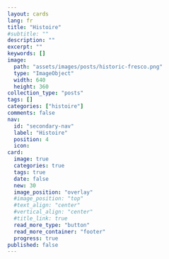 ```yaml
---
layout: cards
lang: fr
title: "Histoire"
#subtitle: ""
description: ""
excerpt: ""
keywords: []
image:
  path: "assets/images/posts/historic-fresco.png"
  type: "ImageObject"
  width: 640
  height: 360
collection_type: "posts"
tags: []
categories: ["histoire"]
comments: false
nav:
  id: "secondary-nav"
  label: "Histoire"
  position: 4
  icon:
card:
  image: true
  categories: true
  tags: true
  date: false
  new: 30
  image_position: "overlay"
  #image_position: "top"
  #text_align: "center"
  #vertical_align: "center"
  #title_link: true
  read_more_type: "button"
  read_more_container: "footer"
  progress: true
published: false
---
```

